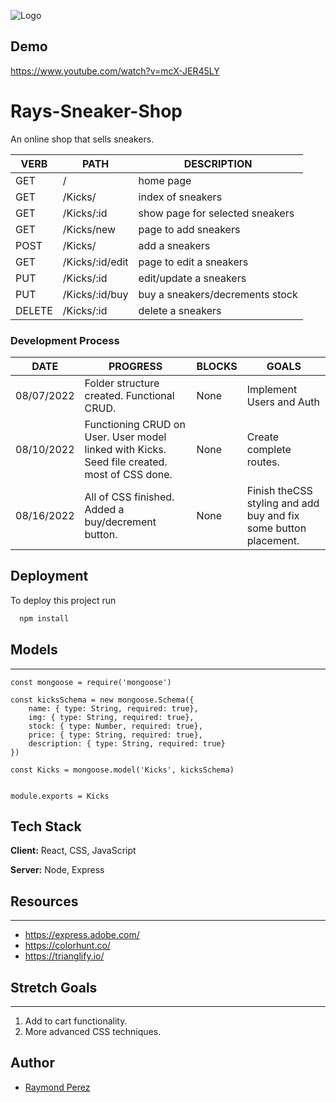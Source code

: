 
![Logo](https://i.imgur.com/Q1S8PM0.png)


## Demo

https://www.youtube.com/watch?v=mcX-JER45LY

# Rays-Sneaker-Shop

An online shop that sells sneakers.

   VERB 		 | 		  PATH 		 |  	 DESCRIPTION
------------ | ------------- | -------------------
GET | / | home page |
GET | /Kicks/ | index of sneakers |
GET | /Kicks/:id | show page for selected sneakers |
GET | /Kicks/new | page to add sneakers |
POST | /Kicks/ | add a sneakers |
GET | /Kicks/:id/edit | page to edit a sneakers |
PUT | /Kicks/:id | edit/update a sneakers |
PUT | /Kicks/:id/buy | buy a sneakers/decrements stock |
DELETE | /Kicks/:id | delete a sneakers |


### Development Process
   DATE 		 | 		  PROGRESS     |     BLOCKS 		 |  	 GOALS     |
------------ | ----------------- | --------------- | ------------- |
08/07/2022 | Folder structure created. Functional CRUD. | None | Implement Users and Auth |
08/10/2022 | Functioning CRUD on User. User model linked with Kicks. Seed file created. most of CSS done. | None | Create complete routes. |
08/16/2022 | All of CSS finished. Added a buy/decrement button. | None | Finish theCSS styling and add buy and fix  some button placement. |

## Deployment

To deploy this project run

```bash
  npm install
```


## Models
***

```
const mongoose = require('mongoose')

const kicksSchema = new mongoose.Schema({
    name: { type: String, required: true},
    img: { type: String, required: true},
    stock: { type: Number, required: true},
    price: { type: String, required: true},
    description: { type: String, required: true}
})

const Kicks = mongoose.model('Kicks', kicksSchema)


module.exports = Kicks
```
## Tech Stack

**Client:** React, CSS, JavaScript

**Server:** Node, Express


## Resources
***

- https://express.adobe.com/
- https://colorhunt.co/
- https://trianglify.io/
## Stretch Goals
***
1. Add to cart functionality.
2. More advanced CSS techniques.
## Author

- [Raymond Perez](https://github.com/RayPerez22)

